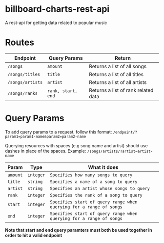 # billboard-charts-rest-api
A rest-api for getting data related to popular music

Routes
======

| Endpoint         | Query Params        | Return                               |
|------------------|---------------------|--------------------------------------|
| `/songs`         | `amount`            | Returns a list of all songs          |
| `/songs/titles`  |  `title`            | Returns a list of all titles         |
| `/songs/artists` |  `artist`           | Returns a list of all artists        |
| `/songs/ranks` |  `rank, start, end`   | Returns a list of rank related data  | 

Query Params
============
To add query params to a request, follow this format: `/endpoint/?param1=param1-name&param2=param2-name`

Querying resources with spaces (e.g song name and artist) should use dashes in place of the spaces.
Example: `/songs/artists/?artist=artist-name`

| Param    | Type      | What it does                                                               |
|----------|-----------|----------------------------------------------------------------------------|
| `amount` | `integer` | `Specifies how many songs to query`                                        |
| `title`  | `string`  | `Specifies a name of a song to query`                                      |
| `artist` | `string`  | `Specifies an artist whose songs to query`                                 |
| `rank`   | `integer` | `Specifies the rank of a song to query`                                    |
| `start`  | `integer` | `Specifies start of query range when querying for a range of songs`        |
| `end`    | `integer` | `Specifies start of query range when querying for a range of songs`        |

**Note that start and end query paramters must both be used together in order to hit a valid endpoint**